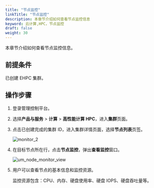 ```yaml
---
title: "节点监控"
linkTitle: "节点监控"
description: 本章节介绍如何查看节点监控信息
keyword: 云计算,HPC，节点监控
draft: false
weight: 30
---
```


本章节介绍如何查看节点监控信息。

## 前提条件

已创建 EHPC 集群。

## 操作步骤

1. 登录管理控制平台。

2. 选择**产品与服务** > **计算** > **高性能计算 HPC**，进入**集群**页面。


3. 点击已创建完成的集群 ID，进入集群详情页面，选择**节点列表**页签。

   ![monitor_2](../../../_images/monitor_2.png)


4. 在目标节点所在行，点击**节点监控**，弹出**查看监控**窗口。

   ![um_node_monitor_view](../../../_images/um_node_monitor_view.png)

5. 用户可以查看节点的基本信息和监控资源。

   监控资源包含：CPU、内存、硬盘使用率、硬盘 IOPS、硬盘吞吐量等。

